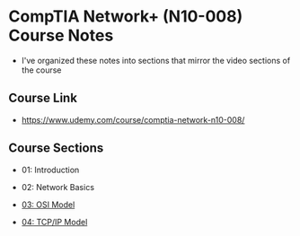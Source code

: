 # CompTIA Network+ (N10-008) Course Notes

- I've organized these notes into sections that mirror the video sections of the course

## Course Link

- https://www.udemy.com/course/comptia-network-n10-008/

## Course Sections

- 01: Introduction

- 02: Network Basics

- [03: OSI Model](./03-osi-model.md)

- [04: TCP/IP Model](./04-tcp-ip-model.md)